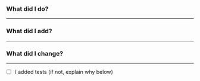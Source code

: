 ### What did I do?


---
### What did I add?


---
### What did I change?

---
- [ ] I added tests (if not, explain why below)
